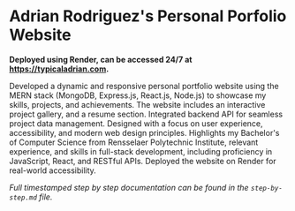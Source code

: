 # Adrian Rodriguez's Personal Porfolio Website
**Deployed using Render, can be accessed 24/7 at https://typicaladrian.com.**

Developed a dynamic and responsive personal portfolio website using the MERN stack (MongoDB, Express.js, React.js, Node.js) to showcase my skills, projects, and achievements. The website includes an interactive project gallery, and a resume section. Integrated backend API for seamless project data management. Designed with a focus on user experience, accessibility, and modern web design principles. Highlights my Bachelor's of Computer Science from Rensselaer Polytechnic Institute, relevant experience, and skills in full-stack development, including proficiency in JavaScript, React, and RESTful APIs. Deployed the website on Render for real-world accessibility.

*Full timestamped step by step documentation can be found in the `step-by-step.md` file.*